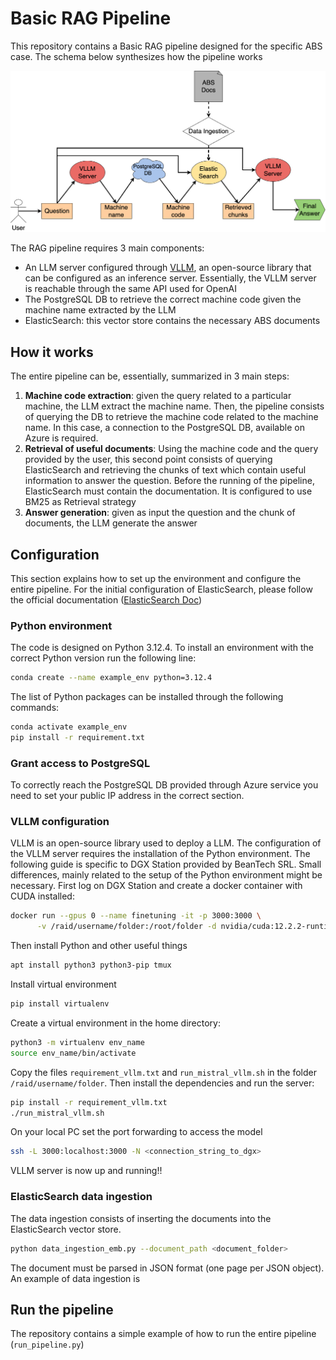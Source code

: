 # Basic RAG Pipeline

This repository contains a Basic RAG pipeline designed for the specific ABS case. The schema below synthesizes how the pipeline works

![Basic RAG Pipeline](img/Basic_RAG.png "Basic RAG pipeline")

The RAG pipeline requires $3$ main components:
- An LLM server configured through [VLLM](https://docs.vllm.ai/en/latest/), an open-source library that can be configured as an inference server. Essentially, the VLLM server is reachable through the same API used for OpenAI
- The PostgreSQL DB to retrieve the correct machine code given the machine name extracted by the LLM
- ElasticSearch: this vector store contains the necessary ABS documents

## How it works

The entire pipeline can be, essentially, summarized in $3$ main steps:

1. **Machine code extraction**: given the query related to a particular machine, the LLM extract the machine name. Then, the pipeline consists of querying the DB to retrieve the machine code related to the machine name. In this case, a connection to the PostgreSQL DB, available on Azure is required.
2. **Retrieval of useful documents**: Using the machine code and the query provided by the user, this second point consists of querying ElasticSearch and retrieving the chunks of text which contain useful information to answer the question. Before the running of the pipeline, ElasticSearch must contain the documentation. It is configured to use BM25 as Retrieval strategy
3. **Answer generation**: given as input the question and the chunk of documents, the LLM generate the answer

## Configuration

This section explains how to set up the environment and configure the entire pipeline. For the initial configuration of ElasticSearch, please follow the official documentation ([ElasticSearch Doc](https://www.elastic.co/guide/en/elasticsearch/reference/current/index.html))

### Python environment

The code is designed on Python $3.12.4$. To install an environment with the correct Python version run the following line:
```bash
conda create --name example_env python=3.12.4
```

The list of Python packages can be installed through the following commands:

```bash
conda activate example_env
pip install -r requirement.txt
```

### Grant access to PostgreSQL

To correctly reach the PostgreSQL DB provided through Azure service you need to set your public IP address in the correct section. 

### VLLM configuration

VLLM is an open-source library used to deploy a LLM. The configuration of the VLLM server requires the installation of the 
Python environment. The following guide is specific to DGX Station provided by BeanTech SRL. Small differences, mainly related to the setup of the Python environment might be necessary. First log on DGX Station and create a docker container with CUDA installed:
```bash
docker run --gpus 0 --name finetuning -it -p 3000:3000 \
      -v /raid/username/folder:/root/folder -d nvidia/cuda:12.2.2-runtime-ubuntu22.04
```
Then install Python and other useful things
```bash
apt install python3 python3-pip tmux
```

Install virtual environment

```bash
pip install virtualenv
```

Create a virtual environment in the home directory:

```bash
python3 -m virtualenv env_name
source env_name/bin/activate
```

Copy the files ``requirement_vllm.txt`` and ``run_mistral_vllm.sh`` in  the folder ``/raid/username/folder``. Then install 
the dependencies and run the server:

```bash
pip install -r requirement_vllm.txt
./run_mistral_vllm.sh
```

On your local PC set the port forwarding to access the model

```bash
ssh -L 3000:localhost:3000 -N <connection_string_to_dgx>
```

VLLM server is now up and running!!

### ElasticSearch data ingestion

The data ingestion consists of inserting the documents into the ElasticSearch vector store. 

```bash
python data_ingestion_emb.py --document_path <document_folder>
```
The document must be parsed in JSON format (one page per JSON object). An example of data ingestion is 

## Run the pipeline

The repository contains a simple example of how to run the entire pipeline (``run_pipeline.py``)
